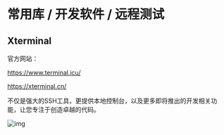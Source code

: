 # 常用库 / 开发软件 / 远程测试

## Xterminal

官方网站：

https://www.terminal.icu/	

https://xterminal.cn/

不仅是强大的SSH工具，更提供本地控制台，以及更多即将推出的开发相关功能，让您专注于创造卓越的代码。

![img](https://xterminal.cn/_nuxt/app_white.f351c0fd.png)